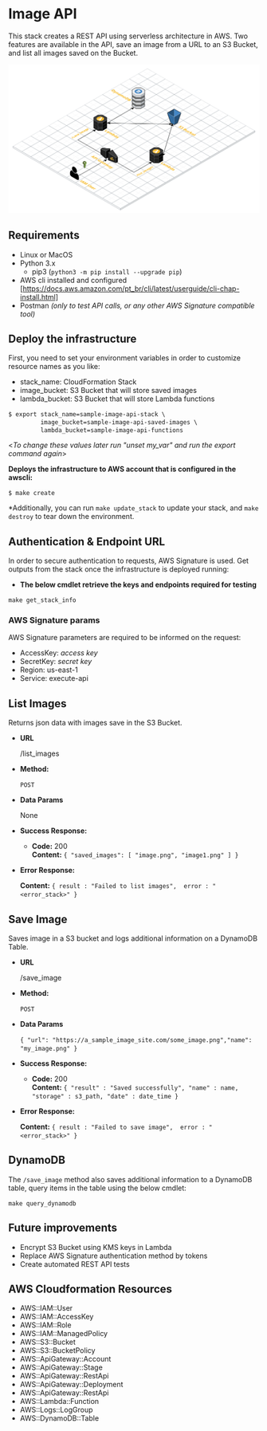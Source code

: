 # Image API

This stack creates a REST API using serverless architecture in AWS. Two features are available in the API, save an image from a URL to an S3 Bucket, and list all images saved on the Bucket.

![Design](design.png?raw=true "Architecture design diagram")

## Requirements

* Linux or MacOS
* Python 3.x
  * pip3 (`python3 -m pip install --upgrade pip`)
* AWS cli installed and configured [https://docs.aws.amazon.com/pt_br/cli/latest/userguide/cli-chap-install.html]
* Postman _(only to test API calls, or any other AWS Signature compatible tool)_

## Deploy the infrastructure
First, you need to set your environment variables in order to customize resource names as you like:
* stack_name: CloudFormation Stack
* image_bucket: S3 Bucket that will store saved images
* lambda_bucket: S3 Bucket that will store Lambda functions
```
$ export stack_name=sample-image-api-stack \
         image_bucket=sample-image-api-saved-images \
         lambda_bucket=sample-image-api-functions
```
<_To change these values later run "unset my_var" and run the export command again_>

**Deploys the infrastructure to AWS account that is configured in the awscli:**
```
$ make create
```
*Additionally, you can run `make update_stack` to update your stack, and `make destroy` to tear down the environment.

## Authentication & Endpoint URL
In order to secure authentication to requests, AWS Signature is used.
Get outputs from the stack once the infrastructure is deployed running:
 * **The below cmdlet retrieve the keys and endpoints required for testing**
 ```
 make get_stack_info
 ```
### AWS Signature params
AWS Signature parameters are required to be informed on the request:
* AccessKey: _access key_
* SecretKey: _secret key_
* Region: us-east-1
* Service: execute-api

**List Images**
----
  Returns json data with images save in the S3 Bucket.

* **URL**

  /list_images

* **Method:**

  `POST`

* **Data Params**

  None

* **Success Response:**

  * **Code:** 200 <br />
    **Content:**  `{ "saved_images": [ "image.png", "image1.png" ] }` 
 
* **Error Response:**

    **Content:** `{ result : "Failed to list images",  error : "<error_stack>" }`


**Save Image**
----
  Saves image in a S3 bucket and logs additional information on a DynamoDB Table.

* **URL**

  /save_image

* **Method:**

  `POST`

* **Data Params**

  `{ "url": "https://a_sample_image_site.com/some_image.png","name": "my_image.png" }`

* **Success Response:**

  * **Code:** 200 <br />
    **Content:**  `{ "result" : "Saved successfully", "name" : name, "storage" : s3_path, "date" : date_time }` 
 
* **Error Response:**

    **Content:** `{ result : "Failed to save image",  error : "<error_stack>" }`

## DynamoDB
The `/save_image` method also saves additional information to a DynamoDB table, query items in the table using the below cmdlet:
```
make query_dynamodb
```

## Future improvements
* Encrypt S3 Bucket using KMS keys in Lambda
* Replace AWS Signature authentication method by tokens
* Create automated REST API tests

## AWS Cloudformation Resources
- AWS::IAM::User
- AWS::IAM::AccessKey
- AWS::IAM::Role
- AWS::IAM::ManagedPolicy
- AWS::S3::Bucket
- AWS::S3::BucketPolicy
- AWS::ApiGateway::Account
- AWS::ApiGateway::Stage
- AWS::ApiGateway::RestApi
- AWS::ApiGateway::Deployment
- AWS::ApiGateway::RestApi
- AWS::Lambda::Function
- AWS::Logs::LogGroup
- AWS::DynamoDB::Table